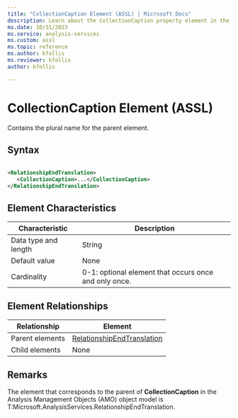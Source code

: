 ```yaml
---
title: "CollectionCaption Element (ASSL) | Microsoft Docs"
description: Learn about the CollectionCaption property element in the Analysis Services Scripting Language (ASSL) schema.
ms.date: 10/31/2023
ms.service: analysis-services
ms.custom: assl
ms.topic: reference
ms.author: kfollis
ms.reviewer: kfollis
author: kfollis

---
```

# CollectionCaption Element (ASSL)

  Contains the plural name for the parent element.  
  
## Syntax  
  
```xml  
  
<RelationshipEndTranslation>  
   <CollectionCaption>...</CollectionCaption>  
</RelationshipEndTranslation>  
```  
  
## Element Characteristics  
  
|Characteristic|Description|  
|--------------------|-----------------|  
|Data type and length|String|  
|Default value|None|  
|Cardinality|0-1: optional element that occurs once and only once.|  
  
## Element Relationships  
  
|Relationship|Element|  
|------------------|-------------|  
|Parent elements|[RelationshipEndTranslation](../data-type/relationshipendtranslation-element-assl.md)|  
|Child elements|None|  
  
## Remarks  
 The element that corresponds to the parent of **CollectionCaption** in the Analysis Management Objects (AMO) object model is T:Microsoft.AnalysisServices.RelationshipEndTranslation.  
  
  
